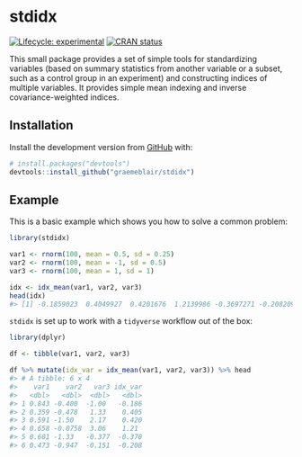 
<!-- README.md is generated from README.Rmd. Please edit that file -->

# stdidx

<!-- badges: start -->

[![Lifecycle:
experimental](https://img.shields.io/badge/lifecycle-experimental-orange.svg)](https://www.tidyverse.org/lifecycle/#experimental)
[![CRAN
status](https://www.r-pkg.org/badges/version/stdidx)](https://CRAN.R-project.org/package=stdidx)
<!-- badges: end -->

This small package provides a set of simple tools for standardizing
variables (based on summary statistics from another variable or a
subset, such as a control group in an experiment) and constructing
indices of multiple variables. It provides simple mean indexing and
inverse covariance-weighted
indices.

## Installation

<!-- You can install the released version of stdidx from [CRAN](https://CRAN.R-project.org) with: -->

<!-- ``` r -->

<!-- install.packages("stdidx") -->

<!-- ``` -->

Install the development version from [GitHub](https://github.com/) with:

``` r
# install.packages("devtools")
devtools::install_github("graemeblair/stdidx")
```

## Example

This is a basic example which shows you how to solve a common problem:

``` r
library(stdidx)

var1 <- rnorm(100, mean = 0.5, sd = 0.25)
var2 <- rnorm(100, mean = -1, sd = 0.5)
var3 <- rnorm(100, mean = 1, sd = 1)

idx <- idx_mean(var1, var2, var3)
head(idx)
#> [1] -0.1859023  0.4049927  0.4201676  1.2139986 -0.3697271 -0.2082099
```

`stdidx` is set up to work with a `tidyverse` workflow out of the box:

``` r
library(dplyr)

df <- tibble(var1, var2, var3)

df %>% mutate(idx_var = idx_mean(var1, var2, var3)) %>% head
#> # A tibble: 6 x 4
#>    var1    var2   var3 idx_var
#>   <dbl>   <dbl>  <dbl>   <dbl>
#> 1 0.843 -0.400  -1.00   -0.186
#> 2 0.359 -0.478   1.33    0.405
#> 3 0.591 -1.50    2.17    0.420
#> 4 0.658 -0.0758  3.06    1.21 
#> 5 0.601 -1.33   -0.377  -0.370
#> 6 0.473 -0.947  -0.151  -0.208
```
